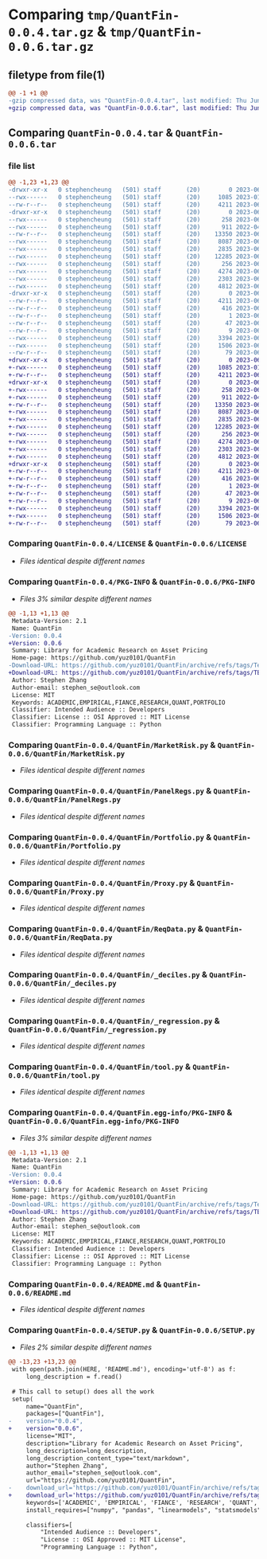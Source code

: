 # Comparing `tmp/QuantFin-0.0.4.tar.gz` & `tmp/QuantFin-0.0.6.tar.gz`

## filetype from file(1)

```diff
@@ -1 +1 @@
-gzip compressed data, was "QuantFin-0.0.4.tar", last modified: Thu Jun 22 12:26:32 2023, max compression
+gzip compressed data, was "QuantFin-0.0.6.tar", last modified: Thu Jun 22 12:31:05 2023, max compression
```

## Comparing `QuantFin-0.0.4.tar` & `QuantFin-0.0.6.tar`

### file list

```diff
@@ -1,23 +1,23 @@
-drwxr-xr-x   0 stephencheung   (501) staff       (20)        0 2023-06-22 12:26:32.200181 QuantFin-0.0.4/
--rwx------   0 stephencheung   (501) staff       (20)     1085 2023-01-27 14:04:52.000000 QuantFin-0.0.4/LICENSE
--rw-r--r--   0 stephencheung   (501) staff       (20)     4211 2023-06-22 12:26:32.200665 QuantFin-0.0.4/PKG-INFO
-drwxr-xr-x   0 stephencheung   (501) staff       (20)        0 2023-06-22 12:26:32.194839 QuantFin-0.0.4/QuantFin/
--rwx------   0 stephencheung   (501) staff       (20)      258 2023-06-19 08:40:48.000000 QuantFin-0.0.4/QuantFin/HandleError.py
--rwx------   0 stephencheung   (501) staff       (20)      911 2022-04-18 08:21:26.000000 QuantFin-0.0.4/QuantFin/MarketRisk.py
--rw-r--r--   0 stephencheung   (501) staff       (20)    13350 2023-06-19 15:09:08.000000 QuantFin-0.0.4/QuantFin/PanelRegs.py
--rwx------   0 stephencheung   (501) staff       (20)     8087 2023-06-19 15:11:23.000000 QuantFin-0.0.4/QuantFin/Portfolio.py
--rwx------   0 stephencheung   (501) staff       (20)     2835 2023-06-19 15:11:28.000000 QuantFin-0.0.4/QuantFin/Proxy.py
--rwx------   0 stephencheung   (501) staff       (20)    12285 2023-06-19 12:36:02.000000 QuantFin-0.0.4/QuantFin/ReqData.py
--rwx------   0 stephencheung   (501) staff       (20)      256 2023-06-19 17:28:02.000000 QuantFin-0.0.4/QuantFin/__init__.py
--rwx------   0 stephencheung   (501) staff       (20)     4274 2023-06-19 10:59:09.000000 QuantFin-0.0.4/QuantFin/_deciles.py
--rwx------   0 stephencheung   (501) staff       (20)     2303 2023-06-19 15:02:45.000000 QuantFin-0.0.4/QuantFin/_regression.py
--rwx------   0 stephencheung   (501) staff       (20)     4812 2023-06-22 11:51:05.000000 QuantFin-0.0.4/QuantFin/tool.py
-drwxr-xr-x   0 stephencheung   (501) staff       (20)        0 2023-06-22 12:26:32.199418 QuantFin-0.0.4/QuantFin.egg-info/
--rw-r--r--   0 stephencheung   (501) staff       (20)     4211 2023-06-22 12:26:31.000000 QuantFin-0.0.4/QuantFin.egg-info/PKG-INFO
--rw-r--r--   0 stephencheung   (501) staff       (20)      416 2023-06-22 12:26:32.000000 QuantFin-0.0.4/QuantFin.egg-info/SOURCES.txt
--rw-r--r--   0 stephencheung   (501) staff       (20)        1 2023-06-22 12:26:31.000000 QuantFin-0.0.4/QuantFin.egg-info/dependency_links.txt
--rw-r--r--   0 stephencheung   (501) staff       (20)       47 2023-06-22 12:26:31.000000 QuantFin-0.0.4/QuantFin.egg-info/requires.txt
--rw-r--r--   0 stephencheung   (501) staff       (20)        9 2023-06-22 12:26:31.000000 QuantFin-0.0.4/QuantFin.egg-info/top_level.txt
--rwx------   0 stephencheung   (501) staff       (20)     3394 2023-06-22 12:18:10.000000 QuantFin-0.0.4/README.md
--rwx------   0 stephencheung   (501) staff       (20)     1506 2023-06-22 12:26:04.000000 QuantFin-0.0.4/SETUP.py
--rw-r--r--   0 stephencheung   (501) staff       (20)       79 2023-06-22 12:26:32.201373 QuantFin-0.0.4/setup.cfg
+drwxr-xr-x   0 stephencheung   (501) staff       (20)        0 2023-06-22 12:31:05.808019 QuantFin-0.0.6/
+-rwx------   0 stephencheung   (501) staff       (20)     1085 2023-01-27 14:04:52.000000 QuantFin-0.0.6/LICENSE
+-rw-r--r--   0 stephencheung   (501) staff       (20)     4211 2023-06-22 12:31:05.808238 QuantFin-0.0.6/PKG-INFO
+drwxr-xr-x   0 stephencheung   (501) staff       (20)        0 2023-06-22 12:31:05.803028 QuantFin-0.0.6/QuantFin/
+-rwx------   0 stephencheung   (501) staff       (20)      258 2023-06-19 08:40:48.000000 QuantFin-0.0.6/QuantFin/HandleError.py
+-rwx------   0 stephencheung   (501) staff       (20)      911 2022-04-18 08:21:26.000000 QuantFin-0.0.6/QuantFin/MarketRisk.py
+-rw-r--r--   0 stephencheung   (501) staff       (20)    13350 2023-06-19 15:09:08.000000 QuantFin-0.0.6/QuantFin/PanelRegs.py
+-rwx------   0 stephencheung   (501) staff       (20)     8087 2023-06-19 15:11:23.000000 QuantFin-0.0.6/QuantFin/Portfolio.py
+-rwx------   0 stephencheung   (501) staff       (20)     2835 2023-06-19 15:11:28.000000 QuantFin-0.0.6/QuantFin/Proxy.py
+-rwx------   0 stephencheung   (501) staff       (20)    12285 2023-06-19 12:36:02.000000 QuantFin-0.0.6/QuantFin/ReqData.py
+-rwx------   0 stephencheung   (501) staff       (20)      256 2023-06-19 17:28:02.000000 QuantFin-0.0.6/QuantFin/__init__.py
+-rwx------   0 stephencheung   (501) staff       (20)     4274 2023-06-19 10:59:09.000000 QuantFin-0.0.6/QuantFin/_deciles.py
+-rwx------   0 stephencheung   (501) staff       (20)     2303 2023-06-19 15:02:45.000000 QuantFin-0.0.6/QuantFin/_regression.py
+-rwx------   0 stephencheung   (501) staff       (20)     4812 2023-06-22 11:51:05.000000 QuantFin-0.0.6/QuantFin/tool.py
+drwxr-xr-x   0 stephencheung   (501) staff       (20)        0 2023-06-22 12:31:05.807640 QuantFin-0.0.6/QuantFin.egg-info/
+-rw-r--r--   0 stephencheung   (501) staff       (20)     4211 2023-06-22 12:31:05.000000 QuantFin-0.0.6/QuantFin.egg-info/PKG-INFO
+-rw-r--r--   0 stephencheung   (501) staff       (20)      416 2023-06-22 12:31:05.000000 QuantFin-0.0.6/QuantFin.egg-info/SOURCES.txt
+-rw-r--r--   0 stephencheung   (501) staff       (20)        1 2023-06-22 12:31:05.000000 QuantFin-0.0.6/QuantFin.egg-info/dependency_links.txt
+-rw-r--r--   0 stephencheung   (501) staff       (20)       47 2023-06-22 12:31:05.000000 QuantFin-0.0.6/QuantFin.egg-info/requires.txt
+-rw-r--r--   0 stephencheung   (501) staff       (20)        9 2023-06-22 12:31:05.000000 QuantFin-0.0.6/QuantFin.egg-info/top_level.txt
+-rwx------   0 stephencheung   (501) staff       (20)     3394 2023-06-22 12:18:10.000000 QuantFin-0.0.6/README.md
+-rwx------   0 stephencheung   (501) staff       (20)     1506 2023-06-22 12:29:23.000000 QuantFin-0.0.6/SETUP.py
+-rw-r--r--   0 stephencheung   (501) staff       (20)       79 2023-06-22 12:31:05.809185 QuantFin-0.0.6/setup.cfg
```

### Comparing `QuantFin-0.0.4/LICENSE` & `QuantFin-0.0.6/LICENSE`

 * *Files identical despite different names*

### Comparing `QuantFin-0.0.4/PKG-INFO` & `QuantFin-0.0.6/PKG-INFO`

 * *Files 3% similar despite different names*

```diff
@@ -1,13 +1,13 @@
 Metadata-Version: 2.1
 Name: QuantFin
-Version: 0.0.4
+Version: 0.0.6
 Summary: Library for Academic Research on Asset Pricing
 Home-page: https://github.com/yuz0101/QuantFin
-Download-URL: https://github.com/yuz0101/QuantFin/archive/refs/tags/Test.tar.gz
+Download-URL: https://github.com/yuz0101/QuantFin/archive/refs/tags/TEST.tar.gz
 Author: Stephen Zhang
 Author-email: stephen_se@outlook.com
 License: MIT
 Keywords: ACADEMIC,EMPIRICAL,FIANCE,RESEARCH,QUANT,PORTFOLIO
 Classifier: Intended Audience :: Developers
 Classifier: License :: OSI Approved :: MIT License
 Classifier: Programming Language :: Python
```

### Comparing `QuantFin-0.0.4/QuantFin/MarketRisk.py` & `QuantFin-0.0.6/QuantFin/MarketRisk.py`

 * *Files identical despite different names*

### Comparing `QuantFin-0.0.4/QuantFin/PanelRegs.py` & `QuantFin-0.0.6/QuantFin/PanelRegs.py`

 * *Files identical despite different names*

### Comparing `QuantFin-0.0.4/QuantFin/Portfolio.py` & `QuantFin-0.0.6/QuantFin/Portfolio.py`

 * *Files identical despite different names*

### Comparing `QuantFin-0.0.4/QuantFin/Proxy.py` & `QuantFin-0.0.6/QuantFin/Proxy.py`

 * *Files identical despite different names*

### Comparing `QuantFin-0.0.4/QuantFin/ReqData.py` & `QuantFin-0.0.6/QuantFin/ReqData.py`

 * *Files identical despite different names*

### Comparing `QuantFin-0.0.4/QuantFin/_deciles.py` & `QuantFin-0.0.6/QuantFin/_deciles.py`

 * *Files identical despite different names*

### Comparing `QuantFin-0.0.4/QuantFin/_regression.py` & `QuantFin-0.0.6/QuantFin/_regression.py`

 * *Files identical despite different names*

### Comparing `QuantFin-0.0.4/QuantFin/tool.py` & `QuantFin-0.0.6/QuantFin/tool.py`

 * *Files identical despite different names*

### Comparing `QuantFin-0.0.4/QuantFin.egg-info/PKG-INFO` & `QuantFin-0.0.6/QuantFin.egg-info/PKG-INFO`

 * *Files 3% similar despite different names*

```diff
@@ -1,13 +1,13 @@
 Metadata-Version: 2.1
 Name: QuantFin
-Version: 0.0.4
+Version: 0.0.6
 Summary: Library for Academic Research on Asset Pricing
 Home-page: https://github.com/yuz0101/QuantFin
-Download-URL: https://github.com/yuz0101/QuantFin/archive/refs/tags/Test.tar.gz
+Download-URL: https://github.com/yuz0101/QuantFin/archive/refs/tags/TEST.tar.gz
 Author: Stephen Zhang
 Author-email: stephen_se@outlook.com
 License: MIT
 Keywords: ACADEMIC,EMPIRICAL,FIANCE,RESEARCH,QUANT,PORTFOLIO
 Classifier: Intended Audience :: Developers
 Classifier: License :: OSI Approved :: MIT License
 Classifier: Programming Language :: Python
```

### Comparing `QuantFin-0.0.4/README.md` & `QuantFin-0.0.6/README.md`

 * *Files identical despite different names*

### Comparing `QuantFin-0.0.4/SETUP.py` & `QuantFin-0.0.6/SETUP.py`

 * *Files 2% similar despite different names*

```diff
@@ -13,23 +13,23 @@
 with open(path.join(HERE, 'README.md'), encoding='utf-8') as f:
     long_description = f.read()
 
 # This call to setup() does all the work
 setup(
     name="QuantFin",
     packages=["QuantFin"],
-    version="0.0.4",
+    version="0.0.6",
     license="MIT",
     description="Library for Academic Research on Asset Pricing",
     long_description=long_description,
     long_description_content_type="text/markdown",
     author="Stephen Zhang",
     author_email="stephen_se@outlook.com",
     url="https://github.com/yuz0101/QuantFin",
-    download_url='https://github.com/yuz0101/QuantFin/archive/refs/tags/Test.tar.gz',
+    download_url='https://github.com/yuz0101/QuantFin/archive/refs/tags/TEST.tar.gz',
     keywords=['ACADEMIC', 'EMPIRICAL', 'FIANCE', 'RESEARCH', 'QUANT', 'PORTFOLIO'],
     install_requires=["numpy", "pandas", "linearmodels", "statsmodels", "requests"],
     
     classifiers=[
         "Intended Audience :: Developers",
         "License :: OSI Approved :: MIT License",
         "Programming Language :: Python",
```

